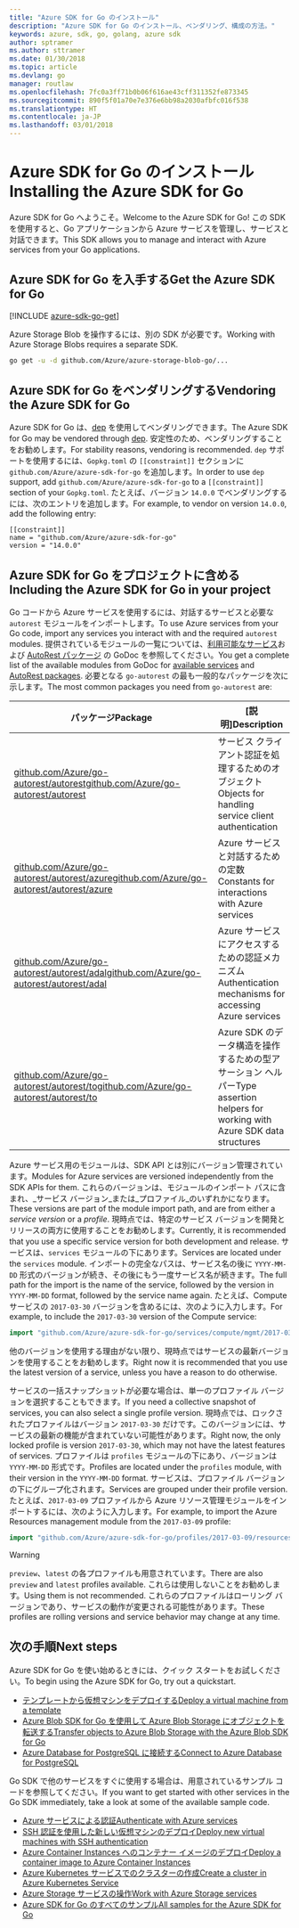 ```yaml
---
title: "Azure SDK for Go のインストール"
description: "Azure SDK for Go のインストール、ベンダリング、構成の方法。"
keywords: azure, sdk, go, golang, azure sdk
author: sptramer
ms.author: sttramer
ms.date: 01/30/2018
ms.topic: article
ms.devlang: go
manager: routlaw
ms.openlocfilehash: 7fc0a3ff71b0b06f616ae43cff311352fe873345
ms.sourcegitcommit: 890f5f01a70e7e376e6bb98a2030afbfc016f538
ms.translationtype: HT
ms.contentlocale: ja-JP
ms.lasthandoff: 03/01/2018
---
```

# <a name="installing-the-azure-sdk-for-go"></a><span data-ttu-id="a54a2-104">Azure SDK for Go のインストール</span><span class="sxs-lookup"><span data-stu-id="a54a2-104">Installing the Azure SDK for Go</span></span>

<span data-ttu-id="a54a2-105">Azure SDK for Go へようこそ。</span><span class="sxs-lookup"><span data-stu-id="a54a2-105">Welcome to the Azure SDK for Go!</span></span> <span data-ttu-id="a54a2-106">この SDK を使用すると、Go アプリケーションから Azure サービスを管理し、サービスと対話できます。</span><span class="sxs-lookup"><span data-stu-id="a54a2-106">This SDK allows you to manage and interact with Azure services from your Go applications.</span></span>

## <a name="get-the-azure-sdk-for-go"></a><span data-ttu-id="a54a2-107">Azure SDK for Go を入手する</span><span class="sxs-lookup"><span data-stu-id="a54a2-107">Get the Azure SDK for Go</span></span>

[!INCLUDE [azure-sdk-go-get](includes/azure-sdk-go-get.md)]

<span data-ttu-id="a54a2-108">Azure Storage Blob を操作するには、別の SDK が必要です。</span><span class="sxs-lookup"><span data-stu-id="a54a2-108">Working with Azure Storage Blobs requires a separate SDK.</span></span>

```bash
go get -u -d github.com/Azure/azure-storage-blob-go/...
```

## <a name="vendoring-the-azure-sdk-for-go"></a><span data-ttu-id="a54a2-109">Azure SDK for Go をベンダリングする</span><span class="sxs-lookup"><span data-stu-id="a54a2-109">Vendoring the Azure SDK for Go</span></span>

<span data-ttu-id="a54a2-110">Azure SDK for Go は、[dep](https://github.com/golang/dep) を使用してベンダリングできます。</span><span class="sxs-lookup"><span data-stu-id="a54a2-110">The Azure SDK for Go may be vendored through [dep](https://github.com/golang/dep).</span></span> <span data-ttu-id="a54a2-111">安定性のため、ベンダリングすることをお勧めします。</span><span class="sxs-lookup"><span data-stu-id="a54a2-111">For stability reasons, vendoring is recommended.</span></span> <span data-ttu-id="a54a2-112">`dep` サポートを使用するには、`Gopkg.toml` の `[[constraint]]` セクションに `github.com/Azure/azure-sdk-for-go` を追加します。</span><span class="sxs-lookup"><span data-stu-id="a54a2-112">In order to use `dep` support, add `github.com/Azure/azure-sdk-for-go` to a `[[constraint]]` section of your `Gopkg.toml`.</span></span> <span data-ttu-id="a54a2-113">たとえば、バージョン `14.0.0` でベンダリングするには、次のエントリを追加します。</span><span class="sxs-lookup"><span data-stu-id="a54a2-113">For example, to vendor on version `14.0.0`, add the following entry:</span></span>

```
[[constraint]]
name = "github.com/Azure/azure-sdk-for-go"
version = "14.0.0"
```

## <a name="including-the-azure-sdk-for-go-in-your-project"></a><span data-ttu-id="a54a2-114">Azure SDK for Go をプロジェクトに含める</span><span class="sxs-lookup"><span data-stu-id="a54a2-114">Including the Azure SDK for Go in your project</span></span>

<span data-ttu-id="a54a2-115">Go コードから Azure サービスを使用するには、対話するサービスと必要な `autorest` モジュールをインポートします。</span><span class="sxs-lookup"><span data-stu-id="a54a2-115">To use Azure services from your Go code, import any services you interact with and the required `autorest` modules.</span></span>
<span data-ttu-id="a54a2-116">提供されているモジュールの一覧については、[利用可能なサービス](https://godoc.org/github.com/Azure/azure-sdk-for-go)および [AutoRest パッケージ](https://godoc.org/github.com/Azure/go-autorest) の GoDoc を参照してください。</span><span class="sxs-lookup"><span data-stu-id="a54a2-116">You get a complete list of the available modules from GoDoc for [available services](https://godoc.org/github.com/Azure/azure-sdk-for-go) and [AutoRest packages](https://godoc.org/github.com/Azure/go-autorest).</span></span> <span data-ttu-id="a54a2-117">必要となる `go-autorest` の最も一般的なパッケージを次に示します。</span><span class="sxs-lookup"><span data-stu-id="a54a2-117">The most common packages you need from `go-autorest` are:</span></span>

| <span data-ttu-id="a54a2-118">パッケージ</span><span class="sxs-lookup"><span data-stu-id="a54a2-118">Package</span></span> | <span data-ttu-id="a54a2-119">[説明]</span><span class="sxs-lookup"><span data-stu-id="a54a2-119">Description</span></span> |
|---------|-------------|
| <span data-ttu-id="a54a2-120">[github.com/Azure/go-autorest/autorest][autorest]</span><span class="sxs-lookup"><span data-stu-id="a54a2-120">[github.com/Azure/go-autorest/autorest][autorest]</span></span> | <span data-ttu-id="a54a2-121">サービス クライアント認証を処理するためのオブジェクト</span><span class="sxs-lookup"><span data-stu-id="a54a2-121">Objects for handling service client authentication</span></span> |
| <span data-ttu-id="a54a2-122">[github.com/Azure/go-autorest/autorest/azure][autorest/azure]</span><span class="sxs-lookup"><span data-stu-id="a54a2-122">[github.com/Azure/go-autorest/autorest/azure][autorest/azure]</span></span> | <span data-ttu-id="a54a2-123">Azure サービスと対話するための定数</span><span class="sxs-lookup"><span data-stu-id="a54a2-123">Constants for interactions with Azure services</span></span> |
| <span data-ttu-id="a54a2-124">[github.com/Azure/go-autorest/autorest/adal][autorest/adal]</span><span class="sxs-lookup"><span data-stu-id="a54a2-124">[github.com/Azure/go-autorest/autorest/adal][autorest/adal]</span></span> | <span data-ttu-id="a54a2-125">Azure サービスにアクセスするための認証メカニズム</span><span class="sxs-lookup"><span data-stu-id="a54a2-125">Authentication mechanisms for accessing Azure services</span></span> |
| <span data-ttu-id="a54a2-126">[github.com/Azure/go-autorest/autorest/to][autorest/to]</span><span class="sxs-lookup"><span data-stu-id="a54a2-126">[github.com/Azure/go-autorest/autorest/to][autorest/to]</span></span> | <span data-ttu-id="a54a2-127">Azure SDK のデータ構造を操作するための型アサーション ヘルパー</span><span class="sxs-lookup"><span data-stu-id="a54a2-127">Type assertion helpers for working with Azure SDK data structures</span></span> |

[autorest]: https://godoc.org/github.com/Azure/go-autorest/autorest
[autorest/azure]: https://godoc.org/github.com/Azure/go-autorest/autorest/azure
[autorest/adal]: https://godoc.org/github.com/Azure/go-autorest/autorest/adal
[autorest/to]: https://godoc.org/github.com/Azure/go-autorest/autorest/to

<span data-ttu-id="a54a2-128">Azure サービス用のモジュールは、SDK API とは別にバージョン管理されています。</span><span class="sxs-lookup"><span data-stu-id="a54a2-128">Modules for Azure services are versioned independently from the SDK APIs for them.</span></span> <span data-ttu-id="a54a2-129">これらのバージョンは、モジュールのインポート パスに含まれ、_サービス バージョン_または_プロファイル_のいずれかになります。</span><span class="sxs-lookup"><span data-stu-id="a54a2-129">These versions are part of the module import path, and are from either a _service version_ or a _profile_.</span></span> <span data-ttu-id="a54a2-130">現時点では、特定のサービス バージョンを開発とリリースの両方に使用することをお勧めします。</span><span class="sxs-lookup"><span data-stu-id="a54a2-130">Currently, it is recommended that you use a specific service version for both development and release.</span></span> <span data-ttu-id="a54a2-131">サービスは、`services` モジュールの下にあります。</span><span class="sxs-lookup"><span data-stu-id="a54a2-131">Services are located under the `services` module.</span></span> <span data-ttu-id="a54a2-132">インポートの完全なパスは、サービス名の後に `YYYY-MM-DD` 形式のバージョンが続き、その後にもう一度サービス名が続きます。</span><span class="sxs-lookup"><span data-stu-id="a54a2-132">The full path for the import is the name of the service, followed by the version in `YYYY-MM-DD` format, followed by the service name again.</span></span> <span data-ttu-id="a54a2-133">たとえば、Compute サービスの `2017-03-30` バージョンを含めるには、次のように入力します。</span><span class="sxs-lookup"><span data-stu-id="a54a2-133">For example, to include the `2017-03-30` version of the Compute service:</span></span>

```go
import "github.com/Azure/azure-sdk-for-go/services/compute/mgmt/2017-03-30/compute"
```

<span data-ttu-id="a54a2-134">他のバージョンを使用する理由がない限り、現時点ではサービスの最新バージョンを使用することをお勧めします。</span><span class="sxs-lookup"><span data-stu-id="a54a2-134">Right now it is recommended that you use the latest version of a service, unless you have a reason to do otherwise.</span></span>

<span data-ttu-id="a54a2-135">サービスの一括スナップショットが必要な場合は、単一のプロファイル バージョンを選択することもできます。</span><span class="sxs-lookup"><span data-stu-id="a54a2-135">If you need a collective snapshot of services, you can also select a single profile version.</span></span> <span data-ttu-id="a54a2-136">現時点では、ロックされたプロファイルはバージョン `2017-03-30` だけです。このバージョンには、サービスの最新の機能が含まれていない可能性があります。</span><span class="sxs-lookup"><span data-stu-id="a54a2-136">Right now, the only locked profile is version `2017-03-30`, which may not have the latest features of services.</span></span> <span data-ttu-id="a54a2-137">プロファイルは `profiles` モジュールの下にあり、バージョンは `YYYY-MM-DD` 形式です。</span><span class="sxs-lookup"><span data-stu-id="a54a2-137">Profiles are located under the `profiles` module, with their version in the `YYYY-MM-DD` format.</span></span> <span data-ttu-id="a54a2-138">サービスは、プロファイル バージョンの下にグループ化されます。</span><span class="sxs-lookup"><span data-stu-id="a54a2-138">Services are grouped under their profile version.</span></span> <span data-ttu-id="a54a2-139">たとえば、`2017-03-09` プロファイルから Azure リソース管理モジュールをインポートするには、次のように入力します。</span><span class="sxs-lookup"><span data-stu-id="a54a2-139">For example, to import the Azure Resources management module from the `2017-03-09` profile:</span></span>

```go
import "github.com/Azure/azure-sdk-for-go/profiles/2017-03-09/resources/mgmt/resources"
```

> [!WARNING]
> <span data-ttu-id="a54a2-140">`preview`、`latest` の各プロファイルも用意されています。</span><span class="sxs-lookup"><span data-stu-id="a54a2-140">There are also `preview` and `latest` profiles available.</span></span> <span data-ttu-id="a54a2-141">これらは使用しないことをお勧めします。</span><span class="sxs-lookup"><span data-stu-id="a54a2-141">Using them is not recommended.</span></span> <span data-ttu-id="a54a2-142">これらのプロファイルはローリング バージョンであり、サービスの動作が変更される可能性があります。</span><span class="sxs-lookup"><span data-stu-id="a54a2-142">These profiles are rolling versions and service behavior may change at any time.</span></span>

## <a name="next-steps"></a><span data-ttu-id="a54a2-143">次の手順</span><span class="sxs-lookup"><span data-stu-id="a54a2-143">Next steps</span></span>

<span data-ttu-id="a54a2-144">Azure SDK for Go を使い始めるときには、クイック スタートをお試しください。</span><span class="sxs-lookup"><span data-stu-id="a54a2-144">To begin using the Azure SDK for Go, try out a quickstart.</span></span>

* [<span data-ttu-id="a54a2-145">テンプレートから仮想マシンをデプロイする</span><span class="sxs-lookup"><span data-stu-id="a54a2-145">Deploy a virtual machine from a template</span></span>](azure-sdk-go-qs-vm.md)
* [<span data-ttu-id="a54a2-146">Azure Blob SDK for Go を使用して Azure Blob Storage にオブジェクトを転送する</span><span class="sxs-lookup"><span data-stu-id="a54a2-146">Transfer objects to Azure Blob Storage with the Azure Blob SDK for Go</span></span>](/azure/storage/blobs/storage-quickstart-blobs-go?toc=%2fgo%2fazure%2ftoc.json)
* [<span data-ttu-id="a54a2-147">Azure Database for PostgreSQL に接続する</span><span class="sxs-lookup"><span data-stu-id="a54a2-147">Connect to Azure Database for PostgreSQL</span></span>](/azure/postgresql/connect-go?toc=%2fgo%2fazure%2ftoc.json)

<span data-ttu-id="a54a2-148">Go SDK で他のサービスをすぐに使用する場合は、用意されているサンプル コードを参照してください。</span><span class="sxs-lookup"><span data-stu-id="a54a2-148">If you want to get started with other services in the Go SDK immediately, take a look at some of the available sample code.</span></span>

* [<span data-ttu-id="a54a2-149">Azure サービスによる認証</span><span class="sxs-lookup"><span data-stu-id="a54a2-149">Authenticate with Azure services</span></span>](https://github.com/Azure-Samples/azure-sdk-for-go-samples/tree/master/iam)
* [<span data-ttu-id="a54a2-150">SSH 認証を使用した新しい仮想マシンのデプロイ</span><span class="sxs-lookup"><span data-stu-id="a54a2-150">Deploy new virtual machines with SSH authentication</span></span>](https://github.com/Azure-Samples/azure-sdk-for-go-samples/tree/master/compute)
* [<span data-ttu-id="a54a2-151">Azure Container Instances へのコンテナー イメージのデプロイ</span><span class="sxs-lookup"><span data-stu-id="a54a2-151">Deploy a container image to Azure Container Instances</span></span>](https://github.com/Azure-Samples/azure-sdk-for-go-samples/tree/master/containerinstance)
* [<span data-ttu-id="a54a2-152">Azure Kubernetes サービスでのクラスターの作成</span><span class="sxs-lookup"><span data-stu-id="a54a2-152">Create a cluster in Azure Kubernetes Service</span></span>](https://github.com/Azure-Samples/azure-sdk-for-go-samples/tree/master/containerservice)
* [<span data-ttu-id="a54a2-153">Azure Storage サービスの操作</span><span class="sxs-lookup"><span data-stu-id="a54a2-153">Work with Azure Storage services</span></span>](https://github.com/Azure-Samples/azure-sdk-for-go-samples/tree/master/storage)
* [<span data-ttu-id="a54a2-154">Azure SDK for Go のすべてのサンプル</span><span class="sxs-lookup"><span data-stu-id="a54a2-154">All samples for the Azure SDK for Go</span></span>](https://github.com/azure-samples/azure-sdk-for-go-samples)
